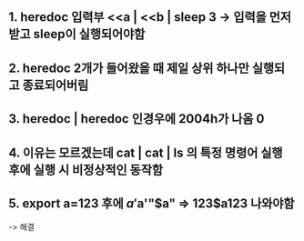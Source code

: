## 1. heredoc 입력부 <<a | <<b | sleep 3 -> 입력을 먼저 받고 sleep이 실행되어야함

## 2. heredoc 2개가 들어왔을 때 제일 상위 하나만 실행되고 종료되어버림

## 3. heredoc | heredoc 인경우에 2004h가 나옴 0

## 4. 이유는 모르겠는데 cat | cat | ls 의 특정 명령어 실행 후에 실행 시 비정상적인 동작함

## 5. export a=123 후에 $a'$a'"$a" => 123$a123 나와야함
-> 해결
